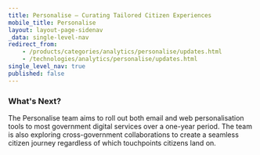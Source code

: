 ```yaml
---
title: Personalise – Curating Tailored Citizen Experiences
mobile_title: Personalise
layout: layout-page-sidenav
_data: single-level-nav
redirect_from:
    - /products/categories/analytics/personalise/updates.html
    - /technologies/analytics/personalise/updates.html
single_level_nav: true
published: false
---
```


### What's Next?

The Personalise team aims to roll out both email and web personalisation tools to most government digital services over a one-year period. The team is also exploring cross-government collaborations to create a seamless citizen journey regardless of which touchpoints citizens land on.
